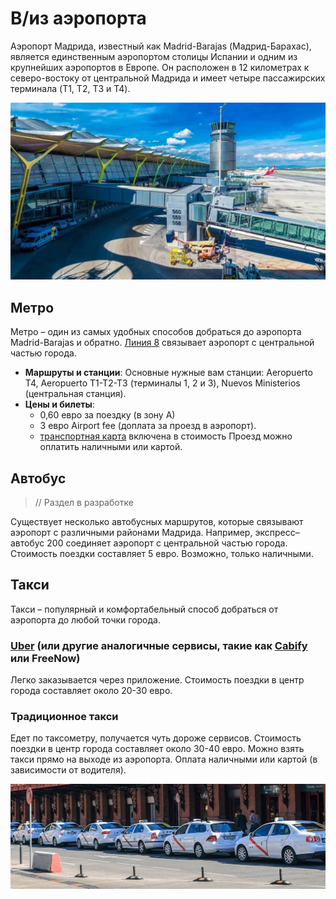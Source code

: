 # В/из аэропорта

Аэропорт Мадрида, известный как Madrid-Barajas (Мадрид-Барахас), является единственным аэропортом столицы Испании и одним из крупнейших аэропортов в Европе. Он расположен в 12 километрах к северо-востоку от центральной Мадрида и имеет четыре пассажирских терминала (T1, T2, T3 и T4).

![Аэропорт](../images/airport.jpg)

## Метро
Метро – один из самых удобных способов добраться до аэропорта Madrid-Barajas и обратно. [Линия 8](https://www.metromadrid.es/es/linea/linea-8) связывает аэропорт с центральной частью города.

- **Маршруты и станции**: Основные нужные вам станции: Aeropuerto T4, Aeropuerto T1-T2-T3 (терминалы 1, 2 и 3), Nuevos Ministerios (центральная станция).
- **Цены и билеты**:
  - 0,60 евро за поездку (в зону А)
  - 3 евро Airport fee (доплата за проезд в аэропорт).
  - [транспортная карта](https://www.metromadrid.es/es/viaja-en-metro/tipos-de-tarjeta) включена в стоимость
Проезд можно оплатить наличными или картой.

## Автобус
> // Раздел в разработке

Существует несколько автобусных маршрутов, которые связывают аэропорт с различными районами Мадрида.
Например, экспресс–автобус 200 соединяет аэропорт с центральной частью города. Стоимость поездки составляет 5 евро. Возможно, только наличными.

## Такси
Такси – популярный и комфортабельный способ добраться от аэропорта до любой точки города.

### [Uber](https://www.uber.com/es/en/download/) (или другие аналогичные сервисы, такие как [Cabify](https://cabify.com/en) или FreeNow)
Легко заказывается через приложение. Стоимость поездки в центр города составляет около 20-30 евро.

### Традиционное такси
Едет по таксометру, получается чуть дороже сервисов. Стоимость поездки в центр города составляет около 30-40 евро.
Можно взять такси прямо на выходе из аэропорта. Оплата наличными или картой (в зависимости от водителя).

![Такси](../images/taxi.jpg)
